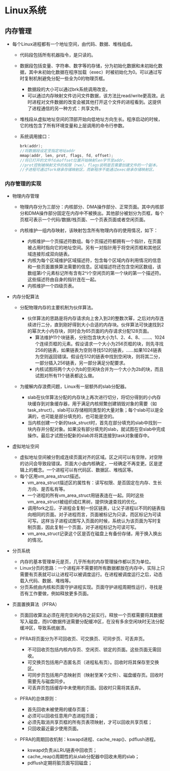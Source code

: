 # Linux系统

## 内存管理

- 每个Linux进程都有一个地址空间，由代码、数据、堆栈组成。

  - 代码段包括所有机器指令，是只读的。
  - 数据段包括变量、字符串、数字等的存储，分为初始化数据和未初始化数据，其中未初始化数据在程序加载（exec）时被初始化为0。可以通过写时复制机制避免分配一些全为0的物理页框。
    - 数据段的大小可以通过brk系统调用改变。
    - 可以通过内存映射文件访问文件数据，该方法比read/write更高效。此时进程对文件数据的改变会被其他打开这个文件的进程看到。这提供了进程通信的另一种方式：共享文件。
  
  - 堆栈段从虚拟地址空间的顶部开始向低地址方向生长。程序启动的时候，它的栈包含了所有环境变量和上层调用的命令行参数。
  
  - 系统调用接口：
  
    ``` C
    brk(addr);
    //将数据段设定至指定地址addr
    mmap(addr, len, prot, flags, fd, offset);
    //将已打开的文件fd从offset位置开始映射len字节至addr。
    //prot控制被映射文件的权限（rwx），flags说明是否需要创建文件的一个副本。
    //子进程可通过fork继承存储映射区，而新程序不能通过exec继承存储映射区。
    ```

### 内存管理的实现

- 物理内存管理

  - 物理内存分为三部分：内核部分、DMA操作部分、正常页面。其中内核部分和DMA操作部分固定在内存中不被换出。其他部分被划分为页框，每个页框可表示一个代码/数据/栈页面、一个页表页面或者空闲页面。

  - 内核维护一组内存映射，该映射包含所有物理内存的使用情况，如下：

    - 内核维护一个页描述符数组。每个页描述符都拥有一个指针，在页面被占用时指向它的地址空间。另有一对指针用于将空闲页框和其他区域连接形成双向链表。
    - 内核为每个区域维护区域描述符，包含每个区域内存利用情况的信息和一些页面置换算法需要的信息。区域描述符还包含空闲区数组，该数组第i个元素标记所有含有2^i个空闲页的第一个块的第一个描述符。这些描述符由自身的指针连在一起。
    - 内核维护一个四级页表。
  
- 内存分配算法

  - 分配物理内存的主要机制为伙伴算法。
  
    - 伙伴算法的思路是将内存请求向上舍入到2的整数次幂，之后对内存连续进行二分，直到刚好得到大小合适的内存块。伙伴算法可快速找到2的幂次大小内存块，同时会为65页面的内存请求分配128页面。
      - 算法维护11个块链表，分别包含块大小为1、2、4、8、……、1024个连续页框的元素。假设请求一个大小为256页框的块，则先寻找256的链表，如果链表为空则寻找512的链表，……如果1024链表为空则返回错误。假设在512的链表中找到空闲块，则将其二分，一部分插入256链表，另一部分满足分配要求。
      - 内核试图将两个大小为b的空闲块合并为一个大小为2b的块，而且试图对所有11个链表都这么做。
  - 为缓解内存浪费问题，Linux有一层额外的slab分配器。
    - slab在伙伴算法分配的内存块上再次进行切分，将切分得到的小内存块缓存到对象缓存器，用于满足内核频繁创建销毁对象的需要（如task_struct）。slab可以存储相同类型的大量对象；每个slab可以是全满的，也可能是部分填充的，也可能是空的。
    - 当内核创建一个新的task_struct时，首先在部分填充的slab中找到一块内存并分配对象。如果没有部分填充的slab，就试图在空slab中完成操作。最后才试图分配新的slab并将其连接到task对象缓存中。

- 虚拟地址空间

  - 虚拟地址空间被分割成连续页面对齐的区域。区之间可以有空隙，对空隙的访问会导致段错误。页面大小由内核确定，一经确定不再变更。区是逻辑上的概念。一个进程可以有代码区、数据区、堆栈区等。
  - 每个区用vm_area_struct描述。
    - vm_area_struct描述区的属性有：读写权限、是否固定在内存、生长方向、是否私有等。
    - 一个进程的所有vm_area_struct用链表连在一起。同时这些vm_area_struct被组织成红黑树，提供快速查找的优化。
    - 调用fork之后，子进程会复制一份区链表，让父子进程以不同的链表指向相同的页面。对子进程而言，页面被标记为只读，而区标记为可读可写。这样当子进程试图写入页面的时候，系统认为该页面为写时复制页面，因此复制一个页面，对子进程标记为可读可写。
    - vm_area_struct记录这个区是否在磁盘上有备份存储，用于换入换出的情况。
  
- 分页系统

  - 内存的基本管理单元是页，几乎所有的内存管理操作都以页为单位。
  - Linux分页的思路：一个进程并不需要把所有数据都放在内存中，实际上只需要有页表就可以让进程可以被调度运行。在进程被调度运行之后，动态载入代码、数据、堆栈等。
  - 分页系统由内核和页面守护进程实现。页面守护进程周期性运行，寻找是否有工作要做，例如释放更多页面。

- 页面置换算法（PFRA）

  - 页面回收算法必须在用完空闲内存之前实行。释放一个页框需要将其数据写入磁盘，而I/O数据传送需要分配缓冲区，在没有多余空闲块时无法分配缓冲区，导致系统崩溃。
  - PFRA将页面分为不可回收页、可交换页、可同步页、可丢弃页。
    - 不可回收页包括内核内存页、空闲页、锁定的页面。这些页面无需回收。
    - 可交换页包括用户态匿名页（进程私有页）。回收时将其保存至交换区。
    - 可同步页包括用户态映射页（映射至某个文件）、磁盘缓存页。回收时需要先与磁盘同步。
    - 可丢弃页包括缓存中未使用的页面。回收时只需将其丢弃。
  
  - PFRA的总体原则：
    - 首先回收未被使用的缓存页面；
    - 必须可以回收任意用户态进程页面；
    - 必须先取消共享页框的所有页表项映射，才可以回收共享页框；
    - 只回收最近最少使用页面。
  
  - PFRA的周期回收机制：kswapd进程、cache_reap()、pdflush进程。
    - kswapd负责从LRU链表中回收页；
    - cache_reap()周期性的从slab分配器中回收未用的slab；
    - pdflush定期将脏页面写回磁盘；